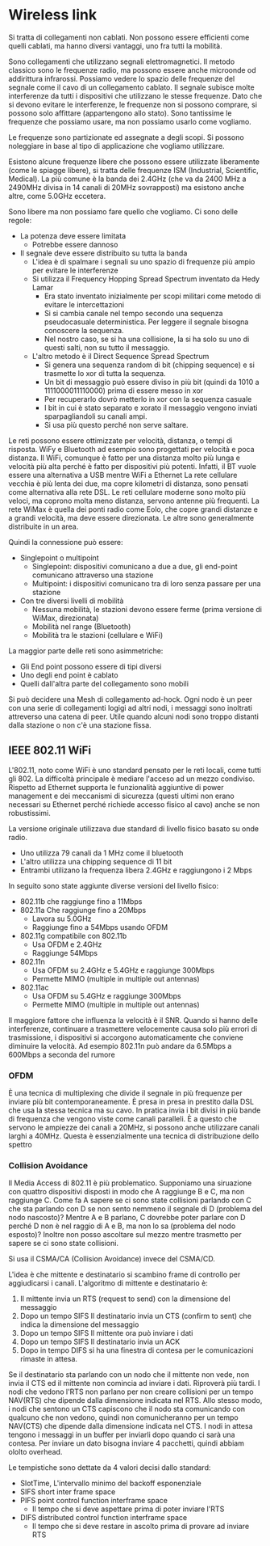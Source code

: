 # Wireless link

Si tratta di collegamenti non cablati. Non possono essere efficienti come quelli cablati, ma hanno diversi vantaggi, uno fra tutti la mobilità.

Sono collegamenti che utilizzano segnali elettromagnetici. Il metodo classico sono le frequenze radio, ma possono essere anche microonde od addirittura infrarossi.
Possiamo vedere lo spazio delle frequenze del segnale come il cavo di un collegamento cablato. Il segnale subisce molte interferenze da tutti i dispositivi che utilizzano le stesse frequenze.
Dato che si devono evitare le interferenze, le frequenze non si possono comprare, si possono solo affittare (appartengono allo stato). Sono tantissime le frequenze che possiamo usare, ma non possiamo usarlo come vogliamo.

Le frequenze sono partizionate ed assegnate a degli scopi. Si possono noleggiare in base al tipo di applicazione che vogliamo utilizzare.

Esistono alcune frequenze libere che possono essere utilizzate liberamente (come le spiagge libere), si tratta delle frequenze ISM (Industrial, Scientific, Medical). La più comune è la banda dei 2.4GHz (che va da 2400 MHz a 2490MHz divisa in 14 canali di 20MHz sovrapposti) ma esistono anche altre, come 5.0GHz eccetera.

Sono libere ma non possiamo fare quello che vogliamo. Ci sono delle regole:
* La potenza deve essere limitata
  * Potrebbe essere dannoso
* Il segnale deve essere distribuito su tutta la banda
  * L'idea è di spalmare i segnali su uno spazio di frequenze più ampio per evitare le interferenze
  * Si utilizza il Frequency Hopping Spread Spectrum inventato da Hedy Lamar
    * Era stato inventato inizialmente per scopi militari come metodo di evitare le intercettazioni
    * Si si cambia canale nel tempo secondo una sequenza pseudocasuale deterministica. Per leggere il segnale bisogna conoscere la sequenza.
    * Nel nostro caso, se si ha una collisione, la si ha solo su uno di questi salti, non su tutto il messaggio.
  * L'altro metodo è il Direct Sequence Spread Spectrum
    * Si genera una sequenza random di bit (chipping sequence) e si trasmette lo xor di tutta la sequenza.
    * Un bit di messaggio può essere diviso in più bit (quindi da 1010 a 1111000011110000) prima di essere messo in xor
    * Per recuperarlo dovrò metterlo in xor con la sequenza casuale
    * I bit in cui è stato separato e xorato il messaggio vengono inviati sparpagliandoli su canali ampi.
    * Si usa più questo perché non serve saltare.

Le reti possono essere ottimizzate per velocità, distanza, o tempi di risposta. WiFy e Bluetooth ad esempio sono progettati per velocità e poca distanza. Il WiFi, comunque è fatto per una distanza molto più lunga e velocità più alta perché è fatto per dispositivi più potenti. Infatti, il BT vuole essere una alternativa a USB mentre WiFi a Ethernet
La rete cellulare vecchia è più lenta dei due, ma copre kilometri di distanza, sono pensati come alternativa alla rete DSL. Le reti cellulare moderne sono molto più veloci, ma coprono molta meno distanza, servono antenne più frequenti.
La rete WiMax è quella dei ponti radio come Eolo, che copre grandi distanze e a grandi velocità, ma deve essere direzionata. Le altre sono generalmente distribuite in un area.

Quindi la connessione può essere:
* Singlepoint o multipoint
  * Singlepoint: dispositivi comunicano a due a due, gli end-point comunicano attraverso una stazione
  * Multipoint: i dispositivi comunicano tra di loro senza passare per una stazione
* Con tre diversi livelli di mobilità
  * Nessuna mobilità, le stazioni devono essere ferme (prima versione di WiMax, direzionata)
  * Mobilità nel range (Bluetooth)
  * Mobilità tra le stazioni (cellulare e WiFi)

La maggior parte delle reti sono asimmetriche:
* Gli End point possono essere di tipi diversi
* Uno degli end point è cablato
* Quelli dall'altra parte del collegamento sono mobili

Si può decidere una Mesh di collegamento ad-hock. Ogni nodo è un peer con una serie di collegamenti logigi ad altri nodi, i messaggi sono inoltrati attreverso una catena di peer. Utile quando alcuni nodi sono troppo distanti dalla stazione o non c'è una stazione fissa.

## IEEE 802.11 WiFi

L'802.11, noto come WiFi è uno standard pensato per le reti locali, come tutti gli 802.
La difficoltà principale è mediare l'acceso ad un mezzo condiviso.
Rispetto ad Ethernet supporta le funzionalità aggiuntive di power management e dei meccanismi di sicurezza (questi ultimi non erano necessari su Ethernet perché richiede accesso fisico al cavo) anche se non robustissimi.

La versione originale utilizzava due standard di livello fisico basato su onde radio.
* Uno utilizza 79 canali da 1 MHz come il bluetooth
* L'altro utilizza una chipping sequence di 11 bit
* Entrambi utilizano la frequenza libera 2.4GHz e raggiungono i 2 Mbps

In seguito sono state aggiunte diverse versioni del livello fisico:
* 802.11b che raggiunge fino a 11Mbps
* 802.11a Che raggiunge fino a 20Mbps
  * Lavora su 5.0GHz
  * Raggiunge fino a 54Mbps usando OFDM
* 802.11g compatibile con 802.11b
  * Usa OFDM e 2.4GHz
  * Raggiunge 54Mbps
* 802.11n
  * Usa OFDM su 2.4GHz e 5.4GHz e raggiunge 300Mbps
  * Permette MIMO (multiple in multiple out antennas)
* 802.11ac
  * Usa OFDM su 5.4GHz e raggiunge 300Mbps
  * Permette MIMO (multiple in multiple out antennas)

Il maggiore fattore che influenza la velocità è il SNR. Quando si hanno delle interferenze, continuare a trasmettere velocemente causa solo più errori di trasmissione, i dispositivi si accorgono automaticamente che conviene diminuire la velocità. Ad esempio 802.11n può andare da 6.5Mbps a 600Mbps a seconda del rumore

### OFDM

È una tecnica di multiplexing che divide il segnale in più frequenze per inviare più bit contemporaneamente.
È presa in presa in prestito dalla DSL che usa la stessa tecnica ma su cavo. In pratica invia i bit divisi in più bande di frequenza che vengono viste come canali paralleli.
È a questo che servono le ampiezze dei canali a 20MHz, si possono anche utilizzare canali larghi a 40MHz. Questa è essenzialmente una tecnica di distribuzione dello spettro

### Collision Avoidance

Il Media Access di 802.11 è più problematico. Supponiamo una siruazione con quattro dispositivi disposti in modo che A raggiunge B e C, ma non raggiunge C. Come fa A sapere se ci sono state collisioni parlando con C che sta parlando con D se non sento nemmeno il segnale di D (problema del nodo nascosto)? Mentre A e B parlano, C dovrebbe poter parlare con D perché D non è nel raggio di A e B, ma non lo sa (problema del nodo esposto)?
Inoltre non posso ascoltare sul mezzo mentre trasmetto per sapere se ci sono state collisioni.

Si usa il CSMA/CA (Collision Avoidance) invece del CSMA/CD.

L'idea è che mittente e destinatario si scambino frame di controllo per aggiudicarsi i canali.
L'algoritmo di mittente e destinatario è:
1. Il mittente invia un RTS (request to send) con la dimensione del messaggio
2. Dopo un tempo SIFS Il destinatario invia un CTS (confirm to sent) che indica la dimensione del messaggio
3. Dopo un tempo SIFS Il mittente ora può inviare i dati
4. Dopo un tempo SIFS Il destinatario invia un ACK
5. Dopo in tempo DIFS si ha una finestra di contesa per le comunicazioni rimaste in attesa.

Se il destinatario sta parlando con un nodo che il mittente non vede, non invia il CTS ed il mittente non comincia ad inviare i dati. Riproverà più tardi.
I nodi che vedono l'RTS non parlano per non creare collisioni per un tempo NAV(RTS) che dipende dalla dimensione indicata nel RTS.
Allo stesso modo, i nodi che sentono un CTS capiscono che il nodo sta comunicando con qualcuno che non vedono, quindi non comunicheranno per un tempo NAV(CTS) che dipende dalla dimensione indicata nel CTS.
I nodi in attesa tengono i messaggi in un buffer per inviarli dopo quando ci sarà una contesa.
Per inviare un dato bisogna inviare 4 pacchetti, quindi abbiam ololto overhead.

Le tempistiche sono dettate da 4 valori decisi dallo standard:
* SlotTime, L'intervallo minimo del backoff esponenziale
* SIFS short inter frame space
* PIFS point control function interframe space
  * Il tempo che si deve aspettare prima di poter inviare l'RTS
* DIFS distributed control function interframe space
  * Il tempo che si deve restare in ascolto prima di provare ad inviare RTS